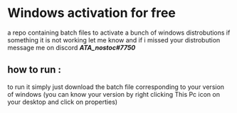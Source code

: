 # Windows activation for free
a repo containing batch files to activate a bunch of windows distrobutions if something it is not working let me know and if i missed your distrobution message me on discord **_ATA_nostoc#7750_**

## how to run :

to run it simply just download the batch file corresponding to your version of windows (you can know your version by right clicking This Pc icon on your desktop and click on properties)
